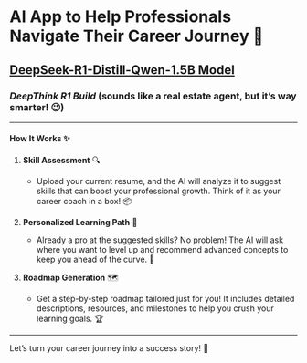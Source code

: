 # AI App to Help Professionals Navigate Their Career Journey 🚀   
## [DeepSeek-R1-Distill-Qwen-1.5B Model](https://ollama.com/library/deepseek-r1:1.5b)  
### *DeepThink R1 Build* (sounds like a real estate agent, but it’s way smarter! 😉)  

---

#### **How It Works** ✨  

1. **Skill Assessment** 🔍  
   - Upload your current resume, and the AI will analyze it to suggest skills that can boost your professional growth. Think of it as your career coach in a box! 📦  

2. **Personalized Learning Path** 🎯  
   - Already a pro at the suggested skills? No problem! The AI will ask where you want to level up and recommend advanced concepts to keep you ahead of the curve. 🚀  

3. **Roadmap Generation** 🗺️  
   - Get a step-by-step roadmap tailored just for you! It includes detailed descriptions, resources, and milestones to help you crush your learning goals. 🏆  

---

Let’s turn your career journey into a success story! 🌟
